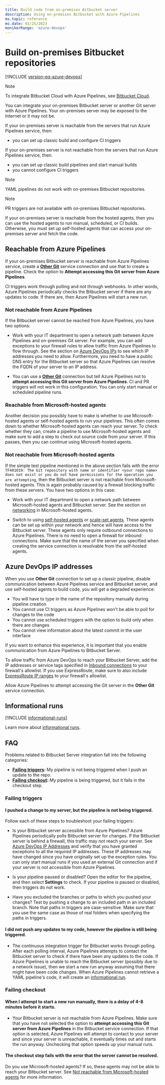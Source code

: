 ```yaml
---
title: Build code from on-premises Bitbucket server
description: Using on-premises Bitbucket with Azure Pipelines
ms.topic: reference
ms.date: 01/25/2023
monikerRange: 'azure-devops'
---
```


# Build on-premises Bitbucket repositories

[!INCLUDE [version-eq-azure-devops](../../includes/version-eq-azure-devops.md)]

> [!NOTE]
> To integrate Bitbucket Cloud with Azure Pipelines, see [Bitbucket Cloud](bitbucket.md).

You can integrate your on-premises Bitbucket server or another Git server with Azure Pipelines. Your on-premises server may be exposed to the Internet or it may not be.

If your on-premises server is reachable from the servers that run Azure Pipelines service, then:
- you can set up classic build and configure CI triggers

If your on-premises server is not reachable from the servers that run Azure Pipelines service, then:
- you can set up classic build pipelines and start manual builds
- you cannot configure CI triggers

> [!NOTE] 
> YAML pipelines do not work with on-premises Bitbucket repositories.

> [!NOTE] 
> PR triggers are not available with on-premises Bitbucket repositories.

If your on-premises server is reachable from the hosted agents, then you can use the hosted agents to run manual, scheduled, or CI builds. Otherwise, you must set up self-hosted agents that can access your on-premises server and fetch the code.

## Reachable from Azure Pipelines

If your on-premises Bitbucket server is reachable from Azure Pipelines service, create a **[Other Git](../library/service-endpoints.md#other-git-service-connection)** service connection and use that to create a pipeline. Check the option to **Attempt accessing this Git server from Azure Pipelines**.

CI triggers work through polling and not through webhooks. In other words, Azure Pipelines periodically checks the Bitbucket server if there are any updates to code. If there are, then Azure Pipelines will start a new run.

### Not reachable from Azure Pipelines

If the Bitbucket server cannot be reached from Azure Pipelines, you have two options:

* Work with your IT department to open a network path between Azure Pipelines and on-premises Git server. For example, you can add exceptions to your firewall rules to allow traffic from Azure Pipelines to flow through. See the section on [Azure DevOps IPs](#azure-devops-ip-addresses) to see which IP addresses you need to allow. Furthermore, you need to have a public DNS entry for the Bitbucket server so that Azure Pipelines can resolve the FQDN of your server to an IP address.

* You can use a **[Other Git](../library/service-endpoints.md#other-git-service-connection)** connection but tell Azure Pipelines not to **attempt accessing this Git server from Azure Pipelines**. CI and PR triggers will not work in this configuration. You can only start manual or scheduled pipeline runs.

### Reachable from Microsoft-hosted agents

Another decision you possibly have to make is whether to use Microsoft-hosted agents or self-hosted agents to run your pipelines. This often comes down to whether Microsoft-hosted agents can reach your server. To check whether they can, create a pipeline to use Microsoft-hosted agents and make sure to add a step to check out source code from your server. If this passes, then you can continue using Microsoft-hosted agents.

### Not reachable from Microsoft-hosted agents

If the simple test pipeline mentioned in the above section fails with the error `TF401019: The Git repository with name or identifier <your repo name> does not exist or you do not have permissions for the operation you are attempting`, then the Bitbucket server is not reachable from Microsoft-hosted agents. This is again probably caused by a firewall blocking traffic from these servers. You have two options in this case:

* Work with your IT department to open a network path between Microsoft-hosted agents and Bitbucket server. See the section on [networking](../agents/hosted.md#agent-ip-ranges) in Microsoft-hosted agents.

* Switch to using [self-hosted agents](../agents/agents.md) or [scale-set agents](../agents/scale-set-agents.md). These agents can be set up within your network and hence will have access to the Bitbucket server. These agents only require outbound connections to Azure Pipelines. There is no need to open a firewall for inbound connections. Make sure that the name of the server you specified when creating the service connection is resolvable from the self-hosted agents.

## Azure DevOps IP addresses

When you use **Other Git** connection to set up a classic pipeline, disable communication between Azure Pipelines service and Bitbucket server, and use self-hosted agents to build code, you will get a degraded experience:

* You will have to type in the name of the repository manually during pipeline creation
* You cannot use CI triggers as Azure Pipelines won't be able to poll for changes to the code
* You cannot use scheduled triggers with the option to build only when there are changes
* You cannot view information about the latest commit in the user interface

If you want to enhance this experience, it is important that you enable communication from Azure Pipelines to Bitbucket Server. 

To allow traffic from Azure DevOps to reach your Bitbucket Server, add the IP addresses or service tags specified in [Inbound connections](../../organizations/security/allow-list-ip-url.md#inbound-connections) to your firewall's allowlist. If you use ExpressRoute, make sure to also include [ExpressRoute IP ranges](../../organizations/security/allow-list-ip-url.md#azure-devops-expressroute-connections) to your firewall's allowlist.

Allow Azure Pipelines to attempt accessing the Git server in the **Other Git** service connection.

## Informational runs
[!INCLUDE [informational-runs](../includes/information-run-include.md)]

Learn more about [informational runs](../process/information-run.md).

## FAQ

Problems related to Bitbucket Server integration fall into the following categories:

* **[Failing triggers](#failing-triggers):** My pipeline is not being triggered when I push an update to the repo.
* **[Failing checkout](#failing-checkout):** My pipeline is being triggered, but it fails in the checkout step.

### Failing triggers

#### I pushed a change to my server, but the pipeline is not being triggered.

Follow each of these steps to troubleshoot your failing triggers:

* Is your Bitbucket server accessible from Azure Pipelines? Azure Pipelines periodically polls Bitbucket server for changes. If the Bitbucket server is behind a firewall, this traffic may not reach your server. See [Azure DevOps IP Addresses](#azure-devops-ip-addresses) and verify that you have granted exceptions to all the required IP addresses. These IP addresses may have changed since you have originally set up the exception rules. You can only start manual runs if you used an external Git connection and if your server is not accessible from Azure Pipelines.

* Is your pipeline paused or disabled? Open the editor for the pipeline, and then select **Settings** to check. If your pipeline is paused or disabled, then triggers do not work.

* Have you excluded the branches or paths to which you pushed your changes? Test by pushing a change to an included path in an included branch. Note that paths in triggers are case-sensitive. Make sure that you use the same case as those of real folders when specifying the paths in triggers.

#### I did not push any updates to my code, however the pipeline is still being triggered.

* The continuous integration trigger for Bitbucket works through polling. After each polling interval, Azure Pipelines attempts to contact the Bitbucket server to check if there have been any updates to the code. If Azure Pipelines is unable to reach the Bitbucket server (possibly due to a network issue), then we start a new run anyway assuming that there might have been code changes. When Azure Pipelines cannot retrieve a YAML pipeline's code, it will create an [informational run](../process/information-run.md).

### Failing checkout

#### When I attempt to start a new run manually, there is a delay of 4-8 minutes before it starts.

* Your Bitbucket server is not reachable from Azure Pipelines. Make sure that you have not selected the option to **attempt accessing this Git server from Azure Pipelines** in the Bitbucket service connection. If that option is selected, Azure Pipelines will attempt to contact to your server and since your server is unreachable, it eventually times out and starts the run anyway. Unchecking that option speeds up your manual runs.

#### The checkout step fails with the error that the server cannot be resolved.

Do you use Microsoft-hosted agents? If so, these agents may not be able to reach your Bitbucket server. See [Not reachable from Microsoft-hosted agents](#not-reachable-from-microsoft-hosted-agents) for more information.
